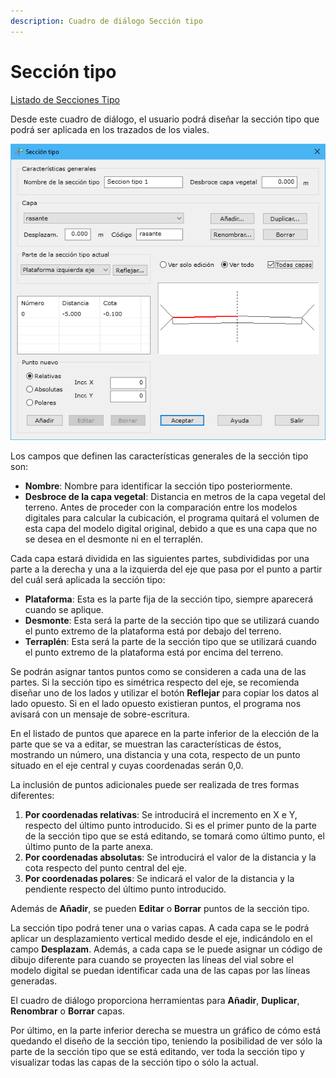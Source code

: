 ```yaml
---
description: Cuadro de diálogo Sección tipo
---
```


# Sección tipo

[Listado de Secciones Tipo](listado-secciones-tipo.md)

Desde este cuadro de diálogo, el usuario podrá diseñar la sección tipo que podrá ser aplicada en los trazados de los viales.

![Cuadro de diálogo Sección Tipo](<../../../.gitbook/assets/image (92).png>)

Los campos que definen las características generales de la sección tipo son:

* **Nombre**: Nombre para identificar la sección tipo posteriormente.
* **Desbroce de la capa vegetal**: Distancia en metros de la capa vegetal del terreno. Antes de proceder con la comparación entre los modelos digitales para calcular la cubicación, el programa quitará el volumen de esta capa del modelo digital original, debido a que es una capa que no se desea en el desmonte ni en el terraplén.

Cada capa estará dividida en las siguientes partes, subdivididas por una parte a la derecha y una a la izquierda del eje que pasa por el punto a partir del cuál será aplicada la sección tipo:

* **Plataforma**: Esta es la parte fija de la sección tipo, siempre aparecerá cuando se aplique.
* **Desmonte**: Esta será la parte de la sección tipo que se utilizará cuando el punto extremo de la plataforma está por debajo del terreno.
* **Terraplén**: Esta será la parte de la sección tipo que se utilizará cuando el punto extremo de la plataforma está por encima del terreno.

Se podrán asignar tantos puntos como se consideren a cada una de las partes. Si la sección tipo es simétrica respecto del eje, se recomienda diseñar uno de los lados y utilizar el botón **Reflejar** para copiar los datos al lado opuesto. Si en el lado opuesto existieran puntos, el programa nos avisará con un mensaje de sobre-escritura.

En el listado de puntos que aparece en la parte inferior de la elección de la parte que se va a editar, se muestran las características de éstos, mostrando un número, una distancia y una cota, respecto de un punto situado en el eje central y cuyas coordenadas serán 0,0.

La inclusión de puntos adicionales puede ser realizada de tres formas diferentes:

1. **Por coordenadas relativas**: Se introducirá el incremento en X e Y, respecto del último punto introducido. Si es el primer punto de la parte de la sección tipo que se está editando, se tomará como último punto, el último punto de la parte anexa.
2. **Por coordenadas absolutas**: Se introducirá el valor de la distancia y la cota respecto del punto central del eje.
3. **Por coordenadas polares**: Se indicará el valor de la distancia y la pendiente respecto del último punto introducido.

Además de **Añadir**, se pueden **Editar** o **Borrar** puntos de la sección tipo.

La sección tipo podrá tener una o varias capas. A cada capa se le podrá aplicar un desplazamiento vertical medido desde el eje, indicándolo en el campo **Desplazam**. Además, a cada capa se le puede asignar un código de dibujo diferente para cuando se proyecten las líneas del vial sobre el modelo digital se puedan identificar cada una de las capas por las líneas generadas.

El cuadro de diálogo proporciona herramientas para **Añadir**, **Duplicar**, **Renombrar** o **Borrar** capas.

Por último, en la parte inferior derecha se muestra un gráfico de cómo está quedando el diseño de la sección tipo, teniendo la posibilidad de ver sólo la parte de la sección tipo que se está editando, ver toda la sección tipo y visualizar todas las capas de la sección tipo o sólo la actual.
